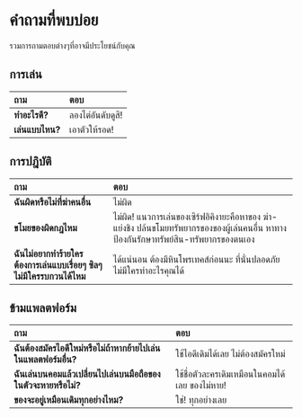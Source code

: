 # คำถามที่พบบ่อย 
รวมการถามตอบต่างๆที่อาจมีประโยชน์กับคุณ

## การเล่น 

| ถาม | ตอบ |
| :-- | :-- |
| **ทำอะไรดี?** | ลองไต่อันดับดูสิ! |
| **เล่นแบบไหน?** | เอาตัวให้รอด! |

## การปฎิบัติ

| ถาม | ตอบ |
| :-- | :-- |
| **ฉันผิดหรือไม่ที่ฆ่าคนอื่น** | ไม่ผิด |
| **ขโมยของผิดกฎไหม** | ไม่ผิด! แนวการเล่นของเซิร์ฟอิคิงายะคือหาของ ฆ่า-แย่งชิง ปล้นขโมยทรัพยากรของของผู้เล่นคนอื่น หาทางป้องกันรักษาทรัพย์สิน-ทรัพยากรของตนเอง |
| **ฉันไม่อยากทำร้ายใคร ต้องการเล่นแบบเรื่อยๆ ซิลๆไม่มีใครรบกวนได้ไหม** | ได้แน่นอน ต้องมีหินโพรเทคส์ก่อนนะ ที่นั่นปลอดภัยไม่มีใครทำอะไรคุณได้ |

## ข้ามแพลตฟอร์ม 

| ถาม | ตอบ |
| :-- | :-- |
| **ฉันต้องสมัครไอดีใหม่หรือไม่ถ้าหากย้ายไปเล่นในแพลตฟอร์มอื่น?** | ใช้ไอดีเดิมได้เลย ไม่ต้องสมัครใหม่ |
| **ฉันเล่นบนคอมแล้วเปลี่ยนไปเล่นบนมือถือของในตัวจะหายหรือไม่?** | ใช้ชื่อตัวละครเดิมเหมือนในคอมได้เลย ของไม่หาย! |
| **ของจะอยู่เหมือนเดิมทุกอย่างไหม?** | ใช่! ทุกอย่างเลย |
